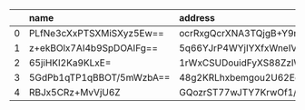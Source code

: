 |    | name                     | address                                                                          | email                                | phone_number                 | social_security_number   | job                                                  | company                              | residence                                                                | current_location                                                         | website                                  | username             | age   | gender   | Grades   | preferred_language   | preferred_currency   | job_title                                            | national_id      | height   | weight   |
|---:|:-------------------------|:---------------------------------------------------------------------------------|:-------------------------------------|:-----------------------------|:-------------------------|:-----------------------------------------------------|:-------------------------------------|:-------------------------------------------------------------------------|:-------------------------------------------------------------------------|:-----------------------------------------|:---------------------|:------|:---------|:---------|:---------------------|:---------------------|:-----------------------------------------------------|:-----------------|:---------|:---------|
|  0 | PLfNe3cXxPTSXMiSXyz5Ew== | ocrRxgQcrXNA3TQjgB+Y9m8ZglUrLOxTpBMX5AmLFLaARWri2Q7SqAADytIOssmLhw==             | qLbp1AdF4TVDY1Te/zcrzUTL             | SDumXTWBkYtt0w==             | UGz/tmEZtM+x9L0=         | Qppj0LCyZ1dBmbyAUrHsnMjec/dOiZr1i9ZXpg==             | lINNyM3F9KdgE39Hj2mNo3Bxa2UsfWm3     | YPZklsWHk665uHVY7FBrNY6nQNy5s59t/y8JyoluJ7a99mwi9x5PoIYqKs5RRQ==         | d84sD76MoiaZ5y1BkIIOP3ACp1rf9oLnOYn7NnXaInfN2UhFxJXaI5jdjFRvX0aa7eo981dk | IxMNcm59NKs9D1ymSyjzI9stVB3US/c=         | ZsEUvafYr0y/         | qQo=  | qQ==     | sY0=     | WlU=                 | r8ej                 | LBq9UPwe130M7uvDduPk+04nrtVS2DgODW0b7A==             | XcvqaFI2Tvm/UQ== | UDtT     | DjKu     |
|  1 | z+ekBOlx7AI4b9SpDOAIFg== | 5q66YJrP4WYjIYXfxWneIVn/IQnR+zFd4FkZuqxE7KYai7LQ3lCOQ9gX                         | isk8R5nhyNCmEPkZj2YGuWHBUw==         | pTfufcBF004x9sykC89xh59YicM= | MEM36KJ399oDAVI=         | S59rcs1ycwxLjg/Ue/E=                                 | kWCpRtuKzdtw3g==                     | 7nsVocZ459TfDQJfMhuCVuvjg1jJEN2EbS8jcoSGvw/fTVGKaA==                     | 1PikXX1BWetvve6dly+4tK2WbcenFX5l4Clvgu+DrsWnVGtSJS8u                     | f51N0BhxNV8JaiSx4sgPl22wgegJpPTj         | i7J4sHq87A==         | GSA=  | IA==     | 18s=     | ugBp                 | lOe6                 | MQXo1mK2h5sR+5DaC2c=                                 | +fll5dTfVGj69Q== | a3Fi     | wjIl     |
|  2 | 65jiHKI2Ka9KLxE=         | 1rWxCSUDouidFyXS88ZzIWkQhXljgQwpzLiKT01OfDuXoHzBhZNBpd6Ywet/2P0=                 | gMv7iJjMiYtZwe7Q1PSz7MA=             | efy+UT2ZPdZCAUy3             | AIjFvmwkBiQubRQ=         | /OgZ+g8KcJE2YyhDQx4WR8elOCKP2sT3qdXM4AgYmlC2XpecaA== | e+Si7xW0ouW958Gf                     | ZetPJq8jWUAVzDGtepYivXr+9si5PDYKGSyaqvimkh5rGsBxV3VSoYyJBwE=             | n2dqP0y0vDg0P8VdVCHoxz5BEDG7XgWZvam8PjVpzVGii2bk+8Kp                     | fcR1H3RPKDAKH9eliG30znrIxxiFmzU=         | FxRZKqgqtHQ=         | VY4=  | Ow==     | vik=     | nR1u                 | yL4J                 | mh/7A925Q0jLH05JdvqODt+UTiXDYdG2T2PfgtqQcvSjXGnu7g== | Ir5EF7sFzcrBhg== | 5XlV     | 2RfN     |
|  3 | 5GdPb1qTP1qBBOT/5mWzbA== | 48g2KRLhxbemgou2U62EgyENTBM2ALmUBJv92v9v+kfVC6Ky2GPFgxh0r9IiyDtdMw+hh/s45sPFYOw= | Syc8Jpp0H5jvZqAal1MxmzDwjwMl         | M3NnPfIBjs13SRHqTCAM9RPp     | 2TJ4ASGiwt4/038=         | g6ZpSMKQyxAA4UEQV7oq                                 | RtwUl0SZYI5HbUAss352L+GKG3uuywhr7g4= | UnNNUBd2QxVMs9boSmuhYmHidLZ1kDke9FoaNNEAUd53n39H7WJB8LxjYDXZkCkzeG8UnFqx | KXi5CMQmEPVEOwTkzUhEx1hFNBlfU3x3G8yWpefwzcVehq/+EwdOujW0Svrx             | WqW1ASbu38Q9LbatrAJWX3pJqWzwGFKt/TaZdw== | jQPjEMuyhjcigVQ=     | XUc=  | 5g==     | Cg==     | 5uI=                 | c9X5                 | EHaSkPxGLA0pYZLnAJDd                                 | LeqwoWSda4lt8A== | H4o+     | vtnj     |
|  4 | RBJx5CRz+MvVjU6Z         | GQozrST77wJTY7KrwOf1/fC5nGF0bD5Q/t7SvYw/n3/tYrgvglqJFiziXxs9hWGbm7/jW0DerFI=     | gtkRhXMHn9IKcRb/GxwnP6GW9rmG1A2bU9sq | 8uY1epTnjU3mzg==             | 9RYCBeNjgrPKEx0=         | /NBeiJ34PLG+xwUb                                     | +CyU6UtndjHySJwBFvE=                 | DbhndlQrhYDkDWx2UrAFrvwx7ZRjORIibHP/utryv8HI+eQLZxoRCGj4cdCEtvuIv73c     | QKhVlr/7yBcyKZsUsKoZgkdo4kHisi10j8XNl1DgPVpH+wxA/q7dUuBS7oGHLntplw==     | ZFkFil3Pjq/TKSWyoE7HwwhNtRDi             | 3gCOO2Sehj1YengXOg== | BWU=  | gw==     | yHU=     | 1hw=                 | /bdo                 | lItkr3eWwSNvBra5                                     | fl5SaypVdTKbFg== | pQ23     | Pt8H     |